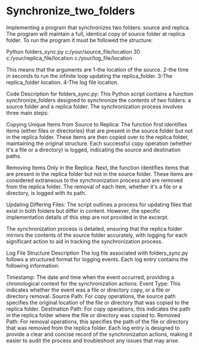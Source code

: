 # Synchronize_two_folders
Implementing a program that synchronizes two folders: source and replica. The  program will maintain a full, identical copy of source folder at replica folder.
To run the program it must be followed the structure:

Python folders_sync.py c:/your/source_file/location 30 c:/your/replica_file/location c:/your/log_file/location

This means that the arguments are 
1-the location of the source.
2-the time in seconds to run the infinite loop updating the replica_folder.
3-The replica_folder location.
4-The log file location.


Code Description for folders_sync.py:
This Python script contains a function synchronize_folders designed to synchronize the contents of two folders: a source folder and a replica folder. The synchronization process involves three main steps:

Copying Unique Items from Source to Replica: The function first identifies items (either files or directories) that are present in the source folder but not in the replica folder. These items are then copied over to the replica folder, maintaining the original structure. Each successful copy operation (whether it's a file or a directory) is logged, indicating the source and destination paths.

Removing Items Only in the Replica: Next, the function identifies items that are present in the replica folder but not in the source folder. These items are considered extraneous to the synchronization process and are removed from the replica folder. The removal of each item, whether it's a file or a directory, is logged with its path.

Updating Differing Files: The script outlines a process for updating files that exist in both folders but differ in content. However, the specific implementation details of this step are not provided in the excerpt.

The synchronization process is detailed, ensuring that the replica folder mirrors the contents of the source folder accurately, with logging for each significant action to aid in tracking the synchronization process.


Log File Structure Description
The log file associated with folders_sync.py follows a structured format for logging events. Each log entry contains the following information:

Timestamp: The date and time when the event occurred, providing a chronological context for the synchronization actions.
Event Type: This indicates whether the event was a file or directory copy, or a file or directory removal.
Source Path: For copy operations, the source path specifies the original location of the file or directory that was copied to the replica folder.
Destination Path: For copy operations, this indicates the path in the replica folder where the file or directory was copied to.
Removed Path: For removal operations, this specifies the path of the file or directory that was removed from the replica folder.
Each log entry is designed to provide a clear and concise record of the synchronization actions, making it easier to audit the process and troubleshoot any issues that may arise.
